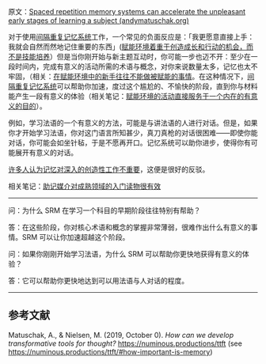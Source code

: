 原文：[Spaced repetition memory systems can accelerate the unpleasant early stages of learning a subject (andymatuschak.org)](https://notes.andymatuschak.org/z36hoKonZMF93rY34goQhyFLfnTfHmSwBzNYs)

对于使用[间隔重复记忆系统](https://notes.andymatuschak.org/z4eXdSMJFv2qVGXSUEKH4vdcHBrLHcFY1ZGfC)工作，一个常见的负面反应是：「我更愿意直接上手：我就会自然而然地记住重要的东西」([赋能环境着重于创造成长和行动的机会，而不是技能培养](https://notes.andymatuschak.org/z5th5bWm6VhB6PPbYB97gUKMdnaZe5atntRza)）但是当你刚开始与新主题互动时，你可能一步也迈不开：至少在一段时间内，完成有意义的活动所需的术语与概念，对你来说数量太多，记忆也太不牢固，（相关：[在赋能环境中的新手往往不能做被赋能的事情](https://notes.andymatuschak.org/z3XsSKarN8i3pV4WjPiJ7pVGG6akRVQvU7ngK)。在这种情况下，[间隔重复记忆系统](https://notes.andymatuschak.org/z4eXdSMJFv2qVGXSUEKH4vdcHBrLHcFY1ZGfC)可以帮助你加速，度过这个尴尬的、不愉快的阶段，直到你与材料能产生一段有意义的体验（相关笔记：[赋能环境的活动直接服务于一个内在的有意义的目的](https://notes.andymatuschak.org/z7wh92mfgXNTLk8AhaaLxsViQuzqGY5cV56Vm)）。

例如，学习法语的一个有意义的方法，可能是与讲法语的人进行对话。但是，如果你才开始学习法语，你对这门语言所知甚少，真刀真枪的对话很困难——即使你能对话，你可能会如坐针毡，于是不愿再开口。记忆系统可以助你进步，使得你有可能展开有意义的对话。

[许多人认为记忆对深入的创造性工作不重要](https://notes.andymatuschak.org/zD5zaKmvTFAAL3PTJGWzkAQr6CtoBCdoXBpM)，这便是很好的反驳。

相关笔记：[助记媒介对成熟领域的入门读物很有效](https://notes.andymatuschak.org/zY1nxKoZCJmCd6EpMxzWHwmCyiQUG7nX17Z)

------

问：为什么 SRM 在学习一个科目的早期阶段往往特别有帮助？

答：在这些阶段，你对核心术语和概念的掌握非常薄弱，很难作出什么有意义的事情。SRM 可以让你加速超越这个阶段。

问：如果你刚刚开始学习法语，为什么 SRM 可以帮助你更快地获得有意义的体验？

答：它可以帮助你更快地达到可以用法语与人对话的程度。

------

## 参考文献

Matuschak, A., & Nielsen, M. (2019, October 0). *How can we develop transformative tools for thought?* https://numinous.productions/ttft (see https://numinous.productions/ttft/#how-important-is-memory)